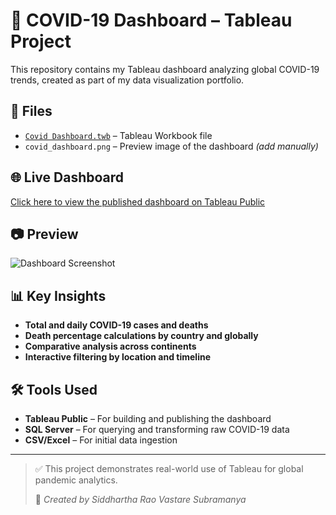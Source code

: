 # 🦠 COVID-19 Dashboard – Tableau Project

This repository contains my Tableau dashboard analyzing global COVID-19 trends, created as part of my data visualization portfolio.

## 📁 Files
- [`Covid Dashboard.twb`](Covid%20Dashboard.twb) – Tableau Workbook file
- `covid_dashboard.png` – Preview image of the dashboard *(add manually)*

## 🌐 Live Dashboard
[Click here to view the published dashboard on Tableau Public](https://public.tableau.com/app/profile/siddhartha.rao.vastare.subramanya/viz/CovidDashboard_17538476155560/Dashboard1?publish=yes)

## 📷 Preview

![Dashboard Screenshot](covid_dashboard.png)

## 📊 Key Insights
- **Total and daily COVID-19 cases and deaths**
- **Death percentage calculations by country and globally**
- **Comparative analysis across continents**
- **Interactive filtering by location and timeline**

## 🛠 Tools Used
- **Tableau Public** – For building and publishing the dashboard
- **SQL Server** – For querying and transforming raw COVID-19 data
- **CSV/Excel** – For initial data ingestion

---

> ✅ This project demonstrates real-world use of Tableau for global pandemic analytics.
>  
> 📌 *Created by Siddhartha Rao Vastare Subramanya*
